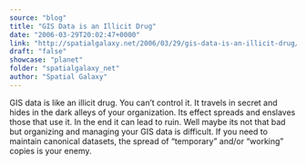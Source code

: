```yaml
---
source: "blog"
title: "GIS Data is an Illicit Drug"
date: "2006-03-29T20:02:47+0000"
link: "http://spatialgalaxy.net/2006/03/29/gis-data-is-an-illicit-drug/"
draft: "false"
showcase: "planet"
folder: "spatialgalaxy_net"
author: "Spatial Galaxy"
---
```


GIS data is like an illicit drug. You can&rsquo;t control it. It travels in secret and hides in the dark alleys of your organization. Its effect spreads and enslaves those that use it. In the end it can lead to ruin.
Well maybe its not that bad but organizing and managing your GIS data is difficult. If you need to maintain canonical datasets, the spread of &ldquo;temporary&rdquo; and/or &ldquo;working&rdquo; copies is your enemy.
